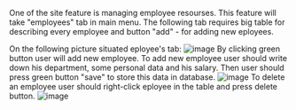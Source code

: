 One of the site feature is managing employee resourses. This feature will take "employees" tab in main menu. The following tab requires big table for 
describing every employee and button "add" - for adding new eployees.

On the following picture situated eployee's tab:
![image](https://user-images.githubusercontent.com/83345134/126640797-0398217e-3155-4b50-b8d3-03cdd4b03d20.png)
By clicking green button user will add new employee. To add new employee user should write down his department, some personal data and his salary.
Then user should press green button "save" to store this data in database.
![image](https://user-images.githubusercontent.com/83345134/126640808-2f16bcc1-9d5e-4b28-906b-5ea430a15c1e.png)
To delete an employee user should right-click eployee in the table and press delete button.
![image](https://user-images.githubusercontent.com/83345134/126640819-fc317c79-80db-43f7-96a7-b31e3267e330.png)

